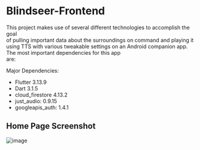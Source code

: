 # Blindseer-Frontend

This project makes use of several different technologies to accomplish the goal <br />
of pulling important data about the surroundings on command and playing it using TTS with various tweakable settings on an Android companion app. The most important dependencies for this app <br />
are:

Major Dependencies: <br />
- Flutter 3.13.9 <br />
- Dart 3.1.5 <br />
- cloud_firestore 4.13.2 <br />
- just_audio: 0.9.15 <br />
- googleapis_auth: 1.4.1 <br />

## Home Page Screenshot

![image](https://github.com/Trivial-Solution/Blindseer-Frontend/assets/57153315/3aa0d645-8816-4f9e-ac84-21bacc460223)

